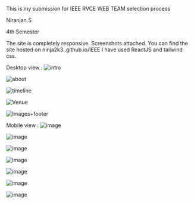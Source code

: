 This is my submission for IEEE RVCE WEB TEAM selection process

Niranjan.S

4th Semester

The site is completely responsive. Screenshots attached.
You can find the site hosted on ninja2k3..github.io/IEEE
I have used ReactJS and tailwind css.

Desktop view :
![intro](https://github.com/Ninja2k3/IEEE-Main/assets/111201410/12658fe0-9305-4f63-847b-92db18ce8b1a)

![about](https://github.com/Ninja2k3/IEEE-Main/assets/111201410/1b42ee5c-da8e-4e8b-82ce-b8666956050c)

![timeline](https://github.com/Ninja2k3/IEEE-Main/assets/111201410/668588b2-f088-4681-8786-3a149e8fd68f)

![Venue](https://github.com/Ninja2k3/IEEE-Main/assets/111201410/669678fc-8016-457d-b6d1-0aac9911bfa4)

![Images+footer](https://github.com/Ninja2k3/IEEE-Main/assets/111201410/4dfb2523-cfa4-4185-a930-d0d093a354d3)

Mobile view :
![image](https://github.com/Ninja2k3/IEEE-Main/assets/111201410/de2bef77-74c2-4742-8c91-ae88fb3e5457)

![image](https://github.com/Ninja2k3/IEEE-Main/assets/111201410/807e90e3-b29a-46ec-ac4c-00d4f39109ff)

![image](https://github.com/Ninja2k3/IEEE-Main/assets/111201410/93174fb9-a5e9-4dbd-816a-90bef7731666)

![image](https://github.com/Ninja2k3/IEEE-Main/assets/111201410/30eedae2-014e-4f99-89d3-ca7f0609ad91)

![image](https://github.com/Ninja2k3/IEEE-Main/assets/111201410/ee73f5d7-5abe-40e4-9c48-4d57fa1c6d4d)

![image](https://github.com/Ninja2k3/IEEE-Main/assets/111201410/211eeb65-410a-4a0d-be17-71ff28b1e1df)

![image](https://github.com/Ninja2k3/IEEE-Main/assets/111201410/fb81ac30-ddf9-4346-bd3a-b2a813f4ace6)

